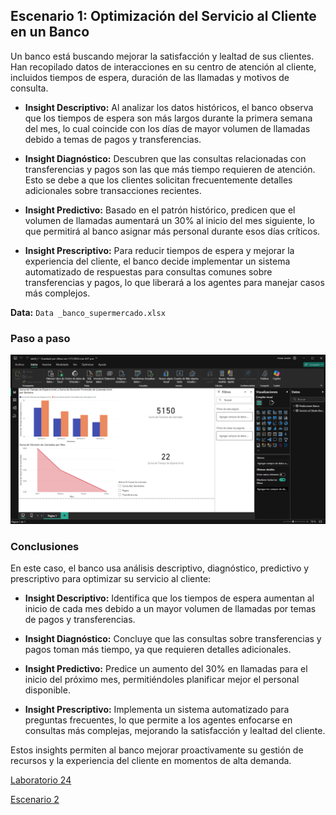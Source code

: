 ## Escenario 1: Optimización del Servicio al Cliente en un Banco

Un banco está buscando mejorar la satisfacción y lealtad de sus clientes. Han recopilado datos de interacciones en su centro de atención al cliente, incluidos tiempos de espera, duración de las llamadas y motivos de consulta.

- **Insight Descriptivo:** Al analizar los datos históricos, el banco observa que los tiempos de espera son más largos durante la primera semana del mes, lo cual coincide con los días de mayor volumen de llamadas debido a temas de pagos y transferencias.

- **Insight Diagnóstico:** Descubren que las consultas relacionadas con transferencias y pagos son las que más tiempo requieren de atención. Esto se debe a que los clientes solicitan frecuentemente detalles adicionales sobre transacciones recientes.

- **Insight Predictivo:** Basado en el patrón histórico, predicen que el volumen de llamadas aumentará un 30% al inicio del mes siguiente, lo que permitirá al banco asignar más personal durante esos días críticos.

- **Insight Prescriptivo:** Para reducir tiempos de espera y mejorar la experiencia del cliente, el banco decide implementar un sistema automatizado de respuestas para consultas comunes sobre transferencias y pagos, lo que liberará a los agentes para manejar casos más complejos.

**Data:** `Data _banco_supermercado.xlsx`

### Paso a paso

![Captura de pantalla del escenario 1 en Power BI](lab24_1.png)

### Conclusiones

En este caso, el banco usa análisis descriptivo, diagnóstico, predictivo y prescriptivo para optimizar su servicio al cliente:

- **Insight Descriptivo:** Identifica que los tiempos de espera aumentan al inicio de cada mes debido a un mayor volumen de llamadas por temas de pagos y transferencias.

- **Insight Diagnóstico:** Concluye que las consultas sobre transferencias y pagos toman más tiempo, ya que requieren detalles adicionales.

- **Insight Predictivo:** Predice un aumento del 30% en llamadas para el inicio del próximo mes, permitiéndoles planificar mejor el personal disponible.

- **Insight Prescriptivo:** Implementa un sistema automatizado para preguntas frecuentes, lo que permite a los agentes enfocarse en consultas más complejas, mejorando la satisfacción y lealtad del cliente.

Estos insights permiten al banco mejorar proactivamente su gestión de recursos y la experiencia del cliente en momentos de alta demanda.

[Laboratorio 24](../../lab24)

[Escenario 2](../lab24_2)